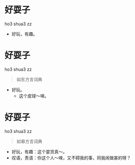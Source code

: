 # 好耍子
ho3 shua3 zz
- 好玩，有趣。

# 好耍子
ho3 shua3 zz
> 如东方言词典
- 好玩。
  - 这个皮球～唻。

# 好耍子
ho3 shua3 zz
> 如皋方言词典
- 好玩，有趣：这个耍货真～。
- 叹语，责语：你这个人～唻，又不碍我的事，同我闹做甚的呀？

